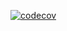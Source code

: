 [![codecov](https://codecov.io/gh/aiwen0918/KotlinOnO/branch/master/graph/badge.svg)](https://codecov.io/gh/aiwen0918/KotlinOnO)
